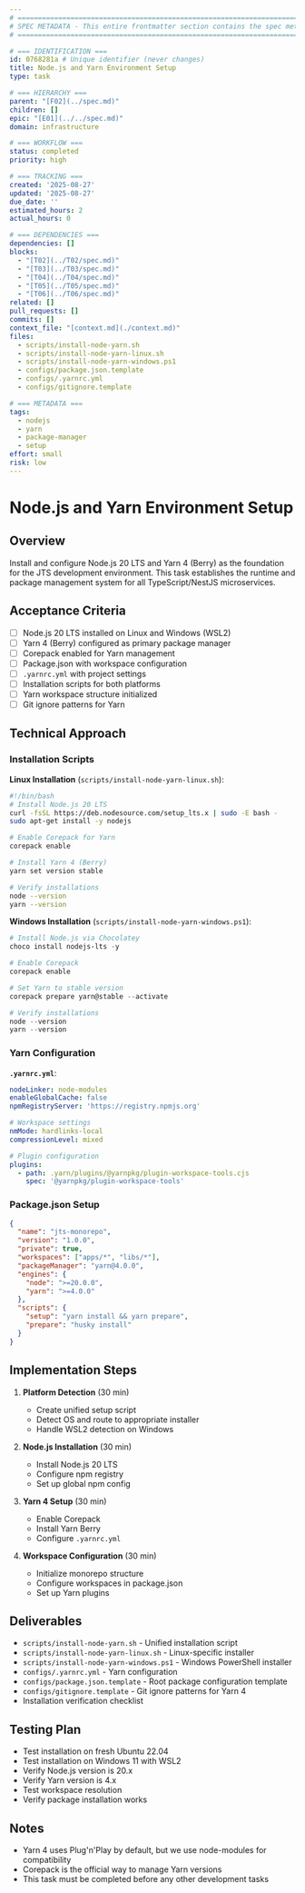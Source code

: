 ```yaml
---
# ============================================================================
# SPEC METADATA - This entire frontmatter section contains the spec metadata
# ============================================================================

# === IDENTIFICATION ===
id: 0768281a # Unique identifier (never changes)
title: Node.js and Yarn Environment Setup
type: task

# === HIERARCHY ===
parent: "[F02](../spec.md)"
children: []
epic: "[E01](../../spec.md)"
domain: infrastructure

# === WORKFLOW ===
status: completed
priority: high

# === TRACKING ===
created: '2025-08-27'
updated: '2025-08-27'
due_date: ''
estimated_hours: 2
actual_hours: 0

# === DEPENDENCIES ===
dependencies: []
blocks:
  - "[T02](../T02/spec.md)"
  - "[T03](../T03/spec.md)"
  - "[T04](../T04/spec.md)"
  - "[T05](../T05/spec.md)"
  - "[T06](../T06/spec.md)"
related: []
pull_requests: []
commits: []
context_file: "[context.md](./context.md)"
files:
  - scripts/install-node-yarn.sh
  - scripts/install-node-yarn-linux.sh
  - scripts/install-node-yarn-windows.ps1
  - configs/package.json.template
  - configs/.yarnrc.yml
  - configs/gitignore.template

# === METADATA ===
tags:
  - nodejs
  - yarn
  - package-manager
  - setup
effort: small
risk: low
---
```


# Node.js and Yarn Environment Setup

## Overview

Install and configure Node.js 20 LTS and Yarn 4 (Berry) as the foundation for the JTS development environment. This task establishes the runtime and package management system for all TypeScript/NestJS microservices.

## Acceptance Criteria

- [ ] Node.js 20 LTS installed on Linux and Windows (WSL2)
- [ ] Yarn 4 (Berry) configured as primary package manager
- [ ] Corepack enabled for Yarn management
- [ ] Package.json with workspace configuration
- [ ] `.yarnrc.yml` with project settings
- [ ] Installation scripts for both platforms
- [ ] Yarn workspace structure initialized
- [ ] Git ignore patterns for Yarn

## Technical Approach

### Installation Scripts

**Linux Installation** (`scripts/install-node-yarn-linux.sh`):

```bash
#!/bin/bash
# Install Node.js 20 LTS
curl -fsSL https://deb.nodesource.com/setup_lts.x | sudo -E bash -
sudo apt-get install -y nodejs

# Enable Corepack for Yarn
corepack enable

# Install Yarn 4 (Berry)
yarn set version stable

# Verify installations
node --version
yarn --version
```

**Windows Installation** (`scripts/install-node-yarn-windows.ps1`):

```powershell
# Install Node.js via Chocolatey
choco install nodejs-lts -y

# Enable Corepack
corepack enable

# Set Yarn to stable version
corepack prepare yarn@stable --activate

# Verify installations
node --version
yarn --version
```

### Yarn Configuration

**`.yarnrc.yml`**:

```yaml
nodeLinker: node-modules
enableGlobalCache: false
npmRegistryServer: 'https://registry.npmjs.org'

# Workspace settings
nmMode: hardlinks-local
compressionLevel: mixed

# Plugin configuration
plugins:
  - path: .yarn/plugins/@yarnpkg/plugin-workspace-tools.cjs
    spec: '@yarnpkg/plugin-workspace-tools'
```

### Package.json Setup

```json
{
  "name": "jts-monorepo",
  "version": "1.0.0",
  "private": true,
  "workspaces": ["apps/*", "libs/*"],
  "packageManager": "yarn@4.0.0",
  "engines": {
    "node": ">=20.0.0",
    "yarn": ">=4.0.0"
  },
  "scripts": {
    "setup": "yarn install && yarn prepare",
    "prepare": "husky install"
  }
}
```

## Implementation Steps

1. **Platform Detection** (30 min)
   - Create unified setup script
   - Detect OS and route to appropriate installer
   - Handle WSL2 detection on Windows

2. **Node.js Installation** (30 min)
   - Install Node.js 20 LTS
   - Configure npm registry
   - Set up global npm config

3. **Yarn 4 Setup** (30 min)
   - Enable Corepack
   - Install Yarn Berry
   - Configure `.yarnrc.yml`

4. **Workspace Configuration** (30 min)
   - Initialize monorepo structure
   - Configure workspaces in package.json
   - Set up Yarn plugins

## Deliverables

- `scripts/install-node-yarn.sh` - Unified installation script
- `scripts/install-node-yarn-linux.sh` - Linux-specific installer
- `scripts/install-node-yarn-windows.ps1` - Windows PowerShell installer
- `configs/.yarnrc.yml` - Yarn configuration
- `configs/package.json.template` - Root package configuration template
- `configs/gitignore.template` - Git ignore patterns for Yarn 4
- Installation verification checklist

## Testing Plan

- Test installation on fresh Ubuntu 22.04
- Test installation on Windows 11 with WSL2
- Verify Node.js version is 20.x
- Verify Yarn version is 4.x
- Test workspace resolution
- Verify package installation works

## Notes

- Yarn 4 uses Plug'n'Play by default, but we use node-modules for compatibility
- Corepack is the official way to manage Yarn versions
- This task must be completed before any other development tasks
